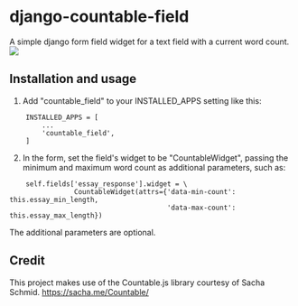 # django-countable-field
A simple django form field widget for a text field with a current word count.
<img src="https://raw.githubusercontent.com/roboandie/django-countable-field/master/example.gif"/>

## Installation and usage
1. Add "countable_field" to your INSTALLED_APPS setting like this:
```
    INSTALLED_APPS = [
        ...
        'countable_field',
    ]
```
2. In the form, set the field's widget to be "CountableWidget", passing
the minimum and maximum word count as additional parameters, such as:
```
    self.fields['essay_response'].widget = \
                CountableWidget(attrs={'data-min-count': this.essay_min_length,
                                       'data-max-count': this.essay_max_length})
```
The additional parameters are optional.

## Credit
This project makes use of the Countable.js library courtesy of Sacha Schmid. https://sacha.me/Countable/
